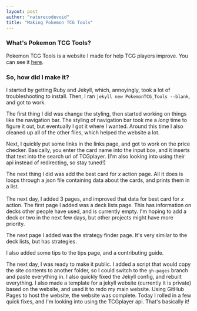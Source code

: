 ```yaml
---
layout: post
author: "naturecodevoid"
title: "Making Pokemon TCG Tools"
---
```


### What's Pokemon TCG Tools?

Pokemon TCG Tools is a website I made for help TCG players improve. You can see it
[here](https://naturecodevoid.github.io/PokemonTCG_Tools).

### So, how did I make it?

I started by getting Ruby and Jekyll, which, annoyingly, took a lot of troubleshooting to install. Then, I ran
`jekyll new PokemonTCG_Tools --blank`, and got to work.

The first thing I did was change the styling, then started working on things like the navigation bar. The styling of
navigation bar took me a _long_ time to figure it out, but eventually I got it where I wanted. Around this time I also
cleaned up all of the other files, which helped the website a lot.

Next, I quickly put some links in the links page, and got to work on the price checker. Basically, you enter the card
name into the input box, and it inserts that text into the search url of TCGplayer. (I'm also looking into using their
api instead of redirecting, so stay tuned!)

The next thing I did was add the best card for _x_ action page. All it does is loops through a json file containing data
about the cards, and prints them in a list. <br><br> The next day, I added 3 pages, and improved that data for best card
for _x_ action. The first page I added was a deck lists page. This has information on decks other people have used, and
is currently empty. I'm hoping to add a deck or two in the next few days, but other projects might have more priority.

The next page I added was the strategy finder page. It's very similar to the deck lists, but has strategies.

I also added some tips to the tips page, and a contributing guide.

The next day, I was ready to make it public. I added a script that would copy the site contents to another folder, so I
could switch to the `gh-pages` branch and paste everything in. I also quickly fixed the Jekyll config, and rebuilt
everything. I also made a template for a jekyll website (currently it is private) based on the website, and used it to
redo my main website. Using GitHub Pages to host the website, the website was complete. Today I rolled in a few quick
fixes, and I'm looking into using the TCGplayer api. That's basically it!
